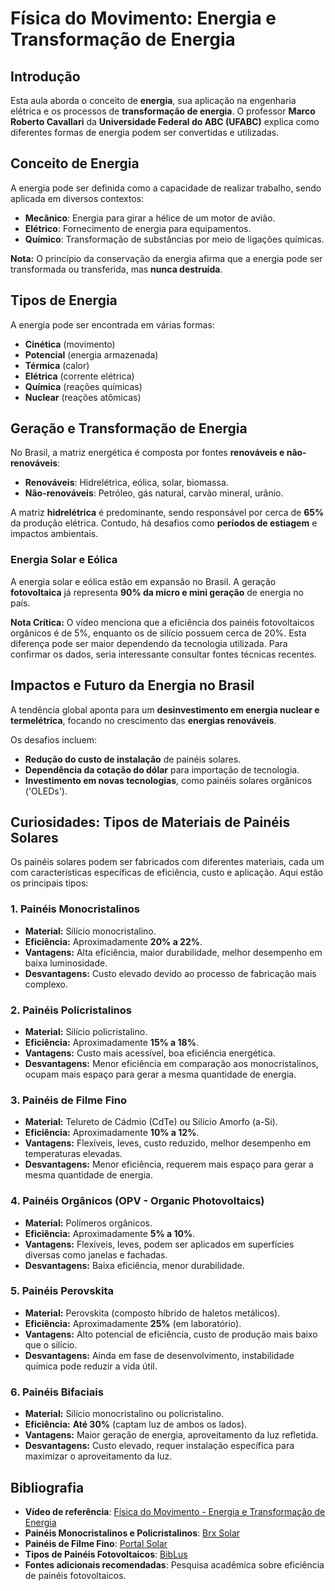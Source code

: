 # Física do Movimento: Energia e Transformação de Energia

## Introdução
Esta aula aborda o conceito de **energia**, sua aplicação na engenharia elétrica e os processos de **transformação de energia**. O professor **Marco Roberto Cavallari** da **Universidade Federal do ABC (UFABC)** explica como diferentes formas de energia podem ser convertidas e utilizadas.

## Conceito de Energia
A energia pode ser definida como a capacidade de realizar trabalho, sendo aplicada em diversos contextos:
- **Mecânico**: Energia para girar a hélice de um motor de avião.
- **Elétrico**: Fornecimento de energia para equipamentos.
- **Químico**: Transformação de substâncias por meio de ligações químicas.

**Nota:** O princípio da conservação da energia afirma que a energia pode ser transformada ou transferida, mas **nunca destruída**.

## Tipos de Energia
A energia pode ser encontrada em várias formas:
- **Cinética** (movimento)
- **Potencial** (energia armazenada)
- **Térmica** (calor)
- **Elétrica** (corrente elétrica)
- **Química** (reações químicas)
- **Nuclear** (reações atômicas)

## Geração e Transformação de Energia
No Brasil, a matriz energética é composta por fontes **renováveis e não-renováveis**:
- **Renováveis**: Hidrelétrica, eólica, solar, biomassa.
- **Não-renováveis**: Petróleo, gás natural, carvão mineral, urânio.

A matriz **hidrelétrica** é predominante, sendo responsável por cerca de **65%** da produção elétrica. Contudo, há desafios como **períodos de estiagem** e impactos ambientais.

### Energia Solar e Eólica
A energia solar e eólica estão em expansão no Brasil. A geração **fotovoltaica** já representa **90% da micro e mini geração** de energia no país.

**Nota Crítica:** O vídeo menciona que a eficiência dos painéis fotovoltaicos orgânicos é de 5%, enquanto os de silício possuem cerca de 20%. Esta diferença pode ser maior dependendo da tecnologia utilizada. Para confirmar os dados, seria interessante consultar fontes técnicas recentes.

## Impactos e Futuro da Energia no Brasil
A tendência global aponta para um **desinvestimento em energia nuclear e termelétrica**, focando no crescimento das **energias renováveis**.

Os desafios incluem:
- **Redução do custo de instalação** de painéis solares.
- **Dependência da cotação do dólar** para importação de tecnologia.
- **Investimento em novas tecnologias**, como painéis solares orgânicos ('OLEDs').

## Curiosidades: Tipos de Materiais de Painéis Solares

Os painéis solares podem ser fabricados com diferentes materiais, cada um com características específicas de eficiência, custo e aplicação. Aqui estão os principais tipos:

### 1. **Painéis Monocristalinos**
- **Material:** Silício monocristalino.
- **Eficiência:** Aproximadamente **20% a 22%**.
- **Vantagens:** Alta eficiência, maior durabilidade, melhor desempenho em baixa luminosidade.
- **Desvantagens:** Custo elevado devido ao processo de fabricação mais complexo.

### 2. **Painéis Policristalinos**
- **Material:** Silício policristalino.
- **Eficiência:** Aproximadamente **15% a 18%**.
- **Vantagens:** Custo mais acessível, boa eficiência energética.
- **Desvantagens:** Menor eficiência em comparação aos monocristalinos, ocupam mais espaço para gerar a mesma quantidade de energia.

### 3. **Painéis de Filme Fino**
- **Material:** Telureto de Cádmio (CdTe) ou Silício Amorfo (a-Si).
- **Eficiência:** Aproximadamente **10% a 12%**.
- **Vantagens:** Flexíveis, leves, custo reduzido, melhor desempenho em temperaturas elevadas.
- **Desvantagens:** Menor eficiência, requerem mais espaço para gerar a mesma quantidade de energia.

### 4. **Painéis Orgânicos (OPV - Organic Photovoltaics)**
- **Material:** Polímeros orgânicos.
- **Eficiência:** Aproximadamente **5% a 10%**.
- **Vantagens:** Flexíveis, leves, podem ser aplicados em superfícies diversas como janelas e fachadas.
- **Desvantagens:** Baixa eficiência, menor durabilidade.

### 5. **Painéis Perovskita**
- **Material:** Perovskita (composto híbrido de haletos metálicos).
- **Eficiência:** Aproximadamente **25%** (em laboratório).
- **Vantagens:** Alto potencial de eficiência, custo de produção mais baixo que o silício.
- **Desvantagens:** Ainda em fase de desenvolvimento, instabilidade química pode reduzir a vida útil.

### 6. **Painéis Bifaciais**
- **Material:** Silício monocristalino ou policristalino.
- **Eficiência:** **Até 30%** (captam luz de ambos os lados).
- **Vantagens:** Maior geração de energia, aproveitamento da luz refletida.
- **Desvantagens:** Custo elevado, requer instalação específica para maximizar o aproveitamento da luz.

## Bibliografia

- **Vídeo de referência**: [Física do Movimento - Energia e Transformação de Energia](https://www.youtube.com/watch?v=kSpLKZaW0XQ)
- **Painéis Monocristalinos e Policristalinos**: [Brx Solar](https://www.brxsolar.com/paineis-monocristalinos-e-policristalinos-diferencas-vantagens-desvantagens-e-o-basico-do-que-voce-precisa-saber/)
- **Painéis de Filme Fino**: [Portal Solar](https://www.portalsolar.com.br/vantagens-e-desvantagens-do-painel-solar-de-filme-fino)
- **Tipos de Painéis Fotovoltaicos**: [BibLus](https://biblus.accasoftware.com/ptb/paineis-fotovoltaicos-quais-os-tipos-e-suas-diferencas/)
- **Fontes adicionais recomendadas**: Pesquisa acadêmica sobre eficiência de painéis fotovoltaicos.

